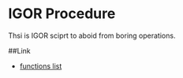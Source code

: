 IGOR Procedure
====

Thsi is IGOR sciprt to aboid from boring operations.

##Link
- [functions list](documents/functionsList.md)

